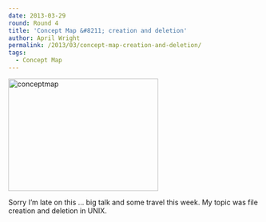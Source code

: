 ```yaml
---
date: 2013-03-29
round: Round 4
title: 'Concept Map &#8211; creation and deletion'
author: April Wright
permalink: /2013/03/concept-map-creation-and-deletion/
tags:
  - Concept Map
---
```

[<img class="alignnone size-medium wp-image-1993" alt="conceptmap" src="http://teaching.software-carpentry.org/wp-content/uploads/2013/03/conceptmap-300x225.png" width="300" height="225" />][1]

Sorry I&#8217;m late on this &#8230; big talk and some travel this week. My topic was file creation and deletion in UNIX.

 [1]: http://teaching.software-carpentry.org/wp-content/uploads/2013/03/conceptmap.png
